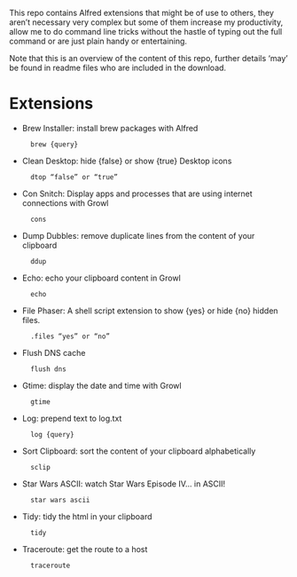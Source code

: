 This repo contains Alfred extensions that might be of use to others, they aren’t necessary very complex but some of them increase my productivity, allow me to do command line tricks without the hastle of typing out the full command or are just plain handy or entertaining.


Note that this is an overview of the content of this repo, further 
details ‘may’ be found in readme files who are included in the download.


Extensions
==========


- Brew Installer: install brew packages with Alfred

		brew {query}

- Clean Desktop: hide {false} or show {true} Desktop icons

		dtop “false” or “true”

- Con Snitch: Display apps and processes that are using internet connections with Growl

		cons

- Dump Dubbles: remove duplicate lines from the content of your clipboard

		ddup

- Echo: echo your clipboard content in Growl

		echo

- File Phaser: A shell script extension to show {yes} or hide {no} hidden files.

		.files “yes” or “no”

- Flush DNS cache

		flush dns

- Gtime: display the date and time with Growl

		gtime

- Log: prepend text to log.txt

		log {query}

- Sort Clipboard: sort the content of your clipboard alphabetically 

		sclip

- Star Wars ASCII: watch Star Wars Episode IV… in ASCII!

		star wars ascii

- Tidy: tidy the html in your clipboard

		tidy

- Traceroute: get the route to a host

		traceroute